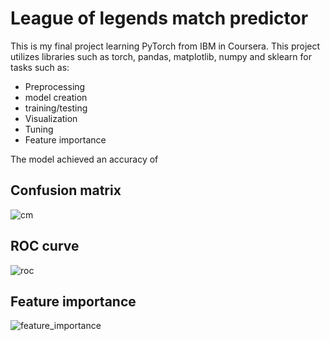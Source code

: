 # League of legends match predictor

This is my final project learning PyTorch from IBM in Coursera.
This project utilizes libraries such as torch, pandas, matplotlib, numpy and sklearn for tasks such as:

* Preprocessing 
* model creation
* training/testing
* Visualization
* Tuning
* Feature importance

The model achieved an accuracy of 

## Confusion matrix
![cm](https://github.com/user-attachments/assets/b8af5d0f-25fb-45c1-bec5-26f2614d99a8)

## ROC curve
![roc](https://github.com/user-attachments/assets/39925920-5f17-4c36-90a8-81dac90c0efb)

## Feature importance
![feature_importance](https://github.com/user-attachments/assets/4c212cb7-378a-40c5-b264-804a187d2680)

